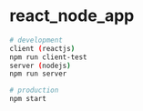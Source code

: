 # react_node_app

```bash
# development
client (reactjs)
npm run client-test
server (nodejs)
npm run server

# production
npm start
```
